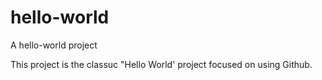 # hello-world
A hello-world project

This project is the classuc "Hello World' project
focused on using Github.
